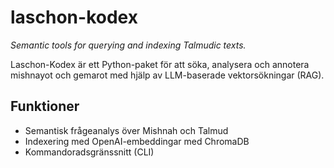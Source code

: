 # laschon-kodex

*Semantic tools for querying and indexing Talmudic texts.*

Laschon-Kodex är ett Python-paket för att söka, analysera och annotera mishnayot och gemarot med hjälp av LLM-baserade vektorsökningar (RAG).

## Funktioner

- Semantisk frågeanalys över Mishnah och Talmud
- Indexering med OpenAI-embeddingar med ChromaDB
- Kommandoradsgränssnitt (CLI)
